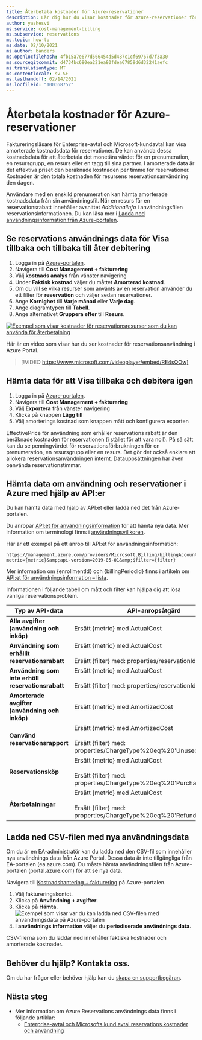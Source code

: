 ```yaml
---
title: Återbetala kostnader för Azure-reservationer
description: Lär dig hur du visar kostnader för Azure-reservationer för återbetalning.
author: yashesvi
ms.service: cost-management-billing
ms.subservice: reservations
ms.topic: how-to
ms.date: 02/10/2021
ms.author: banders
ms.openlocfilehash: 4fb15a7e677d566454d5d487c1cf69767d7f3a30
ms.sourcegitcommit: d4734bc680ea221ea80fdea67859d6d32241aefc
ms.translationtype: MT
ms.contentlocale: sv-SE
ms.lasthandoff: 02/14/2021
ms.locfileid: "100368752"
---
```

# <a name="charge-back-azure-reservation-costs"></a>Återbetala kostnader för Azure-reservationer

Faktureringsläsare för Enterprise-avtal och Microsoft-kundavtal kan visa amorterade kostnadsdata för reservationer. De kan använda dessa kostnadsdata för att återbetala det monetära värdet för en prenumeration, en resursgrupp, en resurs eller en tagg till sina partner. I amorterade data är det effektiva priset den beräknade kostnaden per timme för reservationer. Kostnaden är den totala kostnaden för resursens reservationsanvändning den dagen.

Användare med en enskild prenumeration kan hämta amorterade kostnadsdata från sin användningsfil. När en resurs får en reservationsrabatt innehåller avsnittet *AdditionalInfo* i användningsfilen reservationsinformationen. Du kan läsa mer i [Ladda ned användningsinformation från Azure-portalen](../understand/download-azure-daily-usage.md#download-usage-from-the-azure-portal-csv).

## <a name="see-reservation-usage-data-for-show-back-and-charge-back"></a>Se reservations användnings data för Visa tillbaka och tillbaka till åter debitering

1. Logga in på [Azure-portalen](https://portal.azure.com).
2. Navigera till **Cost Management + fakturering** 
3. Välj **kostnads analys** från vänster navigering 
4. Under **Faktisk kostnad** väljer du måttet **Amorterad kostnad**.
5. Om du vill se vilka resurser som använts av en reservation använder du ett filter för **reservation** och väljer sedan reservationer.
6. Ange **Kornighet** till **Varje månad** eller **Varje dag**.
7. Ange diagramtypen till **Tabell**.
8. Ange alternativet **Gruppera efter** till **Resurs**.

[![Exempel som visar kostnader för reservationsresurser som du kan använda för återbetalning](./media/charge-back-usage/amortized-reservation-costs.png)](./media/charge-back-usage/amortized-reservation-costs.png#lightbox)

Här är en video som visar hur du ser kostnader för reservationsanvändning i Azure Portal.

 > [!VIDEO https://www.microsoft.com/videoplayer/embed/RE4sQOw] 

## <a name="get-the-data-for-show-back-and-charge-back"></a>Hämta data för att Visa tillbaka och debitera igen
1. Logga in på [Azure-portalen](https://portal.azure.com).
2. Navigera till **Cost Management + fakturering** 
3. Välj **Exportera** från vänster navigering 
4. Klicka på knappen **Lägg till**
5. Välj amorterings kostnad som knappen mått och konfigurera exporten

EffectivePrice för användning som erhåller reservations rabatt är den beräknade kostnaden för reservationen (i stället för att vara noll). På så sätt kan du se penningvärdet för reservationsförbrukningen för en prenumeration, en resursgrupp eller en resurs. Det gör det också enklare att allokera reservationsanvändningen internt. Datauppsättningen har även oanvända reservationstimmar. 

## <a name="get-azure-consumption-and-reservation-usage-data-using-api"></a>Hämta data om användning och reservationer i Azure med hjälp av API:er

Du kan hämta data med hjälp av API:et eller ladda ned det från Azure-portalen.

Du anropar [API:et för användningsinformation](/rest/api/consumption/usagedetails/list) för att hämta nya data. Mer information om terminologi finns i [användningsvillkoren](../understand/understand-usage.md).

Här är ett exempel på ett anrop till API:et för användningsinformation:

```
https://management.azure.com/providers/Microsoft.Billing/billingAccounts/{enrollmentId}/providers/Microsoft.Billing/billingPeriods/{billingPeriodId}/providers/Microsoft.Consumption/usagedetails?metric={metric}&amp;api-version=2019-05-01&amp;$filter={filter}
```

Mer information om {enrollmentId} och {billingPeriodId} finns i artikeln om [API:et för användningsinformation – lista](/rest/api/consumption/usagedetails/list).

Informationen i följande tabell om mått och filter kan hjälpa dig att lösa vanliga reservationsproblem.

| **Typ av API-data** | API-anropsåtgärd |
| --- | --- |
| **Alla avgifter (användning och inköp)** | Ersätt {metric} med ActualCost |
| **Användning som erhållit reservationsrabatt** | Ersätt {metric} med ActualCost<br><br>Ersätt {filter} med: properties/reservationId%20ne%20 |
| **Användning som inte erhöll reservationsrabatt** | Ersätt {metric} med ActualCost<br><br>Ersätt {filter} med: properties/reservationId%20eq%20 |
| **Amorterade avgifter (användning och inköp)** | Ersätt {metric} med AmortizedCost |
| **Oanvänd reservationsrapport** | Ersätt {metric} med AmortizedCost<br><br>Ersätt {filter} med: properties/ChargeType%20eq%20'UnusedReservation' |
| **Reservationsköp** | Ersätt {metric} med ActualCost<br><br>Ersätt {filter} med: properties/ChargeType%20eq%20'Purchase'  |
| **Återbetalningar** | Ersätt {metric} med ActualCost<br><br>Ersätt {filter} med: properties/ChargeType%20eq%20'Refund' |

## <a name="download-the-usage-csv-file-with-new-data"></a>Ladda ned CSV-filen med nya användningsdata

Om du är en EA-administratör kan du ladda ned den CSV-fil som innehåller nya användnings data från Azure Portal. Dessa data är inte tillgängliga från EA-portalen (ea.azure.com). Du måste hämta användningsfilen från Azure-portalen (portal.azure.com) för att se nya data.

Navigera till [Kostnadshantering + fakturering](https://portal.azure.com/#blade/Microsoft_Azure_Billing/ModernBillingMenuBlade/BillingAccounts) på Azure-portalen.

1. Välj faktureringskontot.
2. Klicka på **Användning + avgifter**.
3. Klicka på **Hämta**.  
![Exempel som visar var du kan ladda ned CSV-filen med användningsdata på Azure-portalen](./media/understand-reserved-instance-usage-ea/portal-download-csv.png)
4. I **användnings information** väljer du **periodiserade användnings data**.

CSV-filerna som du laddar ned innehåller faktiska kostnader och amorterade kostnader.

## <a name="need-help-contact-us"></a>Behöver du hjälp? Kontakta oss.

Om du har frågor eller behöver hjälp kan du [skapa en supportbegäran](https://portal.azure.com/#blade/Microsoft_Azure_Support/HelpAndSupportBlade/newsupportrequest).

## <a name="next-steps"></a>Nästa steg
- Mer information om Azure Reservations användnings data finns i följande artiklar:
  - [Enterprise-avtal och Microsofts kund avtal reservations kostnader och användning](understand-reserved-instance-usage-ea.md)
 
